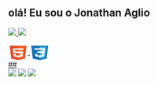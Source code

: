 ## olá! Eu sou o Jonathan Aglio

<div>
  <a href="https://github.com/Jonathan-Aglio">
    <img height="175em" src="https://github-readme-stats.vercel.app/api?username=Jonathan-Aglio&show_icons=true&theme=github_dark"/>
    <img heigth="170em" src="https://github-readme-stats.vercel.app/api/top-langs/?username=Jonathan-Aglio&layout-compact&hide_progress=true&theme=github_dark"/>
</div>
    
<div style="display: inline_block"><br>
  <img align="center" alt="Rafa-HTML" height="30" width="40" src="https://raw.githubusercontent.com/devicons/devicon/master/icons/html5/html5-original.svg">
  <img align="center" alt="Rafa-CSS" height="30" width="40" src="https://raw.githubusercontent.com/devicons/devicon/master/icons/css3/css3-original.svg">
</div>
 ##

<div>
   <a href="https://www.instagram.com/jonathan_aglio/" target="_blank"><img src="https://img.shields.io/badge/-Instagram-%23E4405F?style=for-the-badge&logo=instagram&logoColor=white" target="_blank"></a>
   <a href = "https://mail.google.com/mail/u/0/#inbox?compose=CllgCJZXhMTrXBBgmPJmfFKqXfVdZXLlbfWVTPwbCTPhnQgbHMdQCSDhPSrrbbGhsJWGxrqTKNB"><img src="https://img.shields.io/badge/-Gmail-%23333?style=for-the-badge&logo=gmail&logoColor=white" target="_blank"></a>
  <a href="https://www.linkedin.com/in/jonathan-aglio-54ba25256/" target="_blank"><img src="https://img.shields.io/badge/-LinkedIn-%230077B5?style=for-the-badge&logo=linkedin&logoColor=white" target="_blank"></a>
</div>
    
